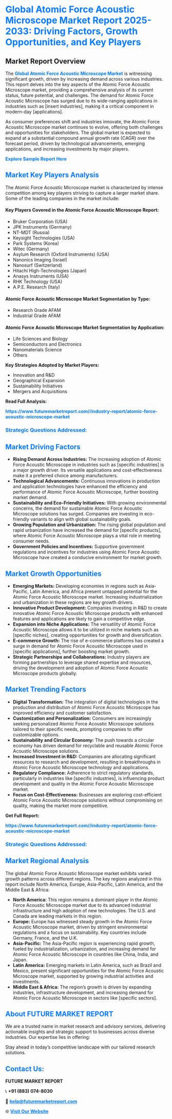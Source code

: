 <h1 style="color: #007BFF;">Global Atomic Force Acoustic Microscope Market Report 2025-2033: Driving Factors, Growth Opportunities, and Key Players</h1>

<section id="overview">
<h2>Market Report Overview</h2>
<p>The <a href="https://www.futuremarketreport.com//industry-report/atomic-force-acoustic-microscope-market" style="color: #007BFF; text-decoration: none;"><strong>Global Atomic Force Acoustic Microscope Market</strong></a> is witnessing significant growth, driven by increasing demand across various industries. This report delves into the key aspects of the Atomic Force Acoustic Microscope market, providing a comprehensive analysis of its current status, future potential, and challenges. The demand for Atomic Force Acoustic Microscope has surged due to its wide-ranging applications in industries such as [insert industries], making it a critical component in modern-day [applications].</p>
<p>As consumer preferences shift and industries innovate, the Atomic Force Acoustic Microscope market continues to evolve, offering both challenges and opportunities for stakeholders. The global market is expected to expand at a substantial compound annual growth rate (CAGR) over the forecast period, driven by technological advancements, emerging applications, and increasing investments by major players.</p>
</section>

<section id="overview">
<p><a href="https://www.futuremarketreport.com//request-sample/reportId=57936" style="color: #007BFF; text-decoration: none;"><strong>Explore Sample Report Here</strong></a></p>
</section>

<section id="key-players">
<h2 style="color: #007BFF;">Market Key Players Analysis</h2>
<p>The Atomic Force Acoustic Microscope market is characterized by intense competition among key players striving to capture a larger market share. Some of the leading companies in the market include:</p>
<h4>Key Players Covered in the Atomic Force Acoustic Microscope Report:</h4>
<ul><li>Bruker Corporation (USA)</li><li>JPK Instruments (Germany)</li><li>NT-MDT (Russia)</li><li>Keysight Technologies (USA)</li><li>Park Systems (Korea)</li><li>Witec (Germany)</li><li>Asylum Research (Oxford Instruments) (USA)</li><li>Nanonics Imaging (Israel)</li><li>Nanosurf (Switzerland)</li><li>Hitachi High-Technologies (Japan)</li><li>Anasys Instruments (USA)</li><li>RHK Technology (USA)</li><li>A.P.E. Research (Italy)</li></ul>
<h4>Atomic Force Acoustic Microscope Market Segmentation by Type:</h4>
<ul><li>Research Grade AFAM</li><li>Industrial Grade AFAM</li></ul>

<h4>Atomic Force Acoustic Microscope Market Segmentation by Application:</h4>
<ul><li>Life Sciences and Biology</li><li>Semiconductors and Electronics</li><li>Nanomaterials Science</li><li>Others</li></ul>
<p><strong>Key Strategies Adopted by Market Players:</strong></p>
<ul>
<li>Innovation and R&D</li>
<li>Geographical Expansion</li>
<li>Sustainability Initiatives</li>
<li>Mergers and Acquisitions</li>
</ul>
</section>

<section>
<p><strong>Read Full Analysis: </strong></p><a href="https://www.futuremarketreport.com//industry-report/atomic-force-acoustic-microscope-market" style="color: #007BFF; text-decoration: none;"><strong>https://www.futuremarketreport.com//industry-report/atomic-force-acoustic-microscope-market</strong></a>
<h3 style="color: #007BFF;">Strategic Questions Addressed:</h3>
</section>

<section id="driving-factors">
<h2 style="color: #007BFF;">Market Driving Factors</h2>
<ul>
<li><strong>Rising Demand Across Industries:</strong> The increasing adoption of Atomic Force Acoustic Microscope in industries such as [specific industries] is a major growth driver. Its versatile applications and cost-effectiveness make it a preferred choice among manufacturers.</li>
<li><strong>Technological Advancements:</strong> Continuous innovations in production and application technologies have enhanced the efficiency and performance of Atomic Force Acoustic Microscope, further boosting market demand.</li>
<li><strong>Sustainability and Eco-Friendly Initiatives:</strong> With growing environmental concerns, the demand for sustainable Atomic Force Acoustic Microscope solutions has surged. Companies are investing in eco-friendly variants to align with global sustainability goals.</li>
<li><strong>Growing Population and Urbanization:</strong> The rising global population and rapid urbanization have increased the demand for [specific products], where Atomic Force Acoustic Microscope plays a vital role in meeting consumer needs.</li>
<li><strong>Government Policies and Incentives:</strong> Supportive government regulations and incentives for industries using Atomic Force Acoustic Microscope have created a conducive environment for market growth.</li>
</ul>
</section>

<section id="growth-opportunities">
<h2 style="color: #007BFF;">Market Growth Opportunities</h2>
<ul>
<li><strong>Emerging Markets:</strong> Developing economies in regions such as Asia-Pacific, Latin America, and Africa present untapped potential for the Atomic Force Acoustic Microscope market. Increasing industrialization and urbanization in these regions are key growth drivers.</li>
<li><strong>Innovative Product Development:</strong> Companies investing in R&D to create innovative Atomic Force Acoustic Microscope products with enhanced features and applications are likely to gain a competitive edge.</li>
<li><strong>Expansion into Niche Applications:</strong> The versatility of Atomic Force Acoustic Microscope allows it to be utilized in niche markets such as [specific niches], creating opportunities for growth and diversification.</li>
<li><strong>E-commerce Growth:</strong> The rise of e-commerce platforms has created a surge in demand for Atomic Force Acoustic Microscope used in [specific applications], further boosting market growth.</li>
<li><strong>Strategic Partnerships and Collaborations:</strong> Industry players are forming partnerships to leverage shared expertise and resources, driving the development and adoption of Atomic Force Acoustic Microscope products globally.</li>
</ul>
</section>

<section id="trending-factors">
<h2 style="color: #007BFF;">Market Trending Factors</h2>
<ul>
<li><strong>Digital Transformation:</strong> The integration of digital technologies in the production and distribution of Atomic Force Acoustic Microscope has improved efficiency and customer satisfaction.</li>
<li><strong>Customization and Personalization:</strong> Consumers are increasingly seeking personalized Atomic Force Acoustic Microscope solutions tailored to their specific needs, prompting companies to offer customizable options.</li>
<li><strong>Sustainability and Circular Economy:</strong> The push towards a circular economy has driven demand for recyclable and reusable Atomic Force Acoustic Microscope solutions.</li>
<li><strong>Increased Investment in R&D:</strong> Companies are allocating significant resources to research and development, resulting in breakthroughs in Atomic Force Acoustic Microscope technology and applications.</li>
<li><strong>Regulatory Compliance:</strong> Adherence to strict regulatory standards, particularly in industries like [specific industries], is influencing product development and quality in the Atomic Force Acoustic Microscope market.</li>
<li><strong>Focus on Cost-Effectiveness:</strong> Businesses are exploring cost-efficient Atomic Force Acoustic Microscope solutions without compromising on quality, making the market more competitive.</li>
</ul>
</section>

<section>
<p><strong>Get Full Report: </strong></p><a href="https://www.futuremarketreport.com//industry-report/atomic-force-acoustic-microscope-market" style="color: #007BFF; text-decoration: none;"><strong>https://www.futuremarketreport.com//industry-report/atomic-force-acoustic-microscope-market</strong></a>
<h3 style="color: #007BFF;">Strategic Questions Addressed:</h3>
</section>


<section id="regional-analysis">
<h2 style="color: #007BFF;">Market Regional Analysis</h2>
<p>The global Atomic Force Acoustic Microscope market exhibits varied growth patterns across different regions. The key regions analyzed in this report include North America, Europe, Asia-Pacific, Latin America, and the Middle East & Africa:</p>
<ul>
<li><strong>North America:</strong> This region remains a dominant player in the Atomic Force Acoustic Microscope market due to its advanced industrial infrastructure and high adoption of new technologies. The U.S. and Canada are leading markets in this region.</li>
<li><strong>Europe:</strong> Europe has witnessed steady growth in the Atomic Force Acoustic Microscope market, driven by stringent environmental regulations and a focus on sustainability. Key countries include Germany, France, and the U.K.</li>
<li><strong>Asia-Pacific:</strong> The Asia-Pacific region is experiencing rapid growth, fueled by industrialization, urbanization, and increasing demand for Atomic Force Acoustic Microscope in countries like China, India, and Japan.</li>
<li><strong>Latin America:</strong> Emerging markets in Latin America, such as Brazil and Mexico, present significant opportunities for the Atomic Force Acoustic Microscope market, supported by growing industrial activities and investments.</li>
<li><strong>Middle East & Africa:</strong> The region’s growth is driven by expanding industries, infrastructure development, and increasing demand for Atomic Force Acoustic Microscope in sectors like [specific sectors].</li>
</ul>
</section>

<footer>
<h2 style="color: #007BFF;">About FUTURE MARKET REPORT</h2>
<p>We are a trusted name in market research and advisory services, delivering actionable insights and strategic support to businesses across diverse industries. Our expertise lies in offering:</p>

<p>Stay ahead in today’s competitive landscape with our tailored research solutions.</p>

<h2 style="color: #007BFF;">Contact Us:</h2>
<p><strong>FUTURE MARKET REPORT</strong></p>
<p>📞 <strong>+91 (883) 074-8030</strong></p>
<p>📧 <strong><a href="mailto:help@futuremarketreport.com" style="color: #007BFF;">help@futuremarketreport.com</a></strong></p>
<p>🌐 <strong><a href="https://www.futuremarketreport.com/" style="color: #007BFF;">Visit Our Website</a></strong></p>
</footer>